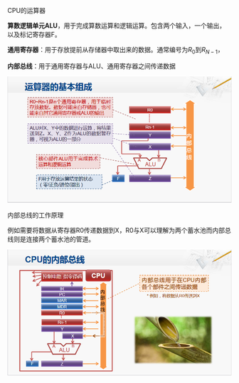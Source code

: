 CPU的运算器

**算数逻辑单元ALU**，用于完成算数运算和逻辑运算。包含两个输入，一个输出，以及标记寄存器F。

**通用寄存器**：用于存放提前从存储器中取出来的数据。通常编号为$R_0$到$R_{N-1}$，

**内部总线**：用于通用寄存器与ALU、通用寄存器之间传递数据

![image-20201026110140914](assets/image-20201026110140914.png)



内部总线的工作原理

例如需要将数据从寄存器R0传递数据到X，R0与X可以理解为两个蓄水池而内部总线则是连接两个蓄水池的管道。

![image-20201026110156086](assets/image-20201026110156086.png)

